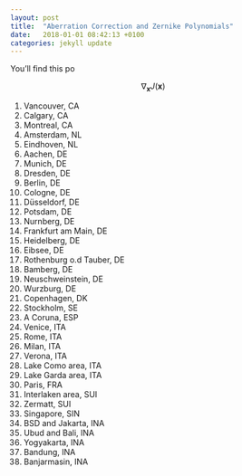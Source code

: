 ```yaml
---
layout: post
title:  "Aberration Correction and Zernike Polynomials"
date:   2018-01-01 08:42:13 +0100
categories: jekyll update
---
```


You’ll find this po

$$ \nabla_\boldsymbol{x} J(\boldsymbol{x}) $$

<ol>
  <li> Vancouver, CA </li>
  <li> Calgary, CA </li>
  <li> Montreal, CA </li>
  <li> Amsterdam, NL </li>
  <li> Eindhoven, NL </li>
  <li> Aachen, DE </li>
  <li> Munich, DE </li>
  <li> Dresden, DE </li>
  <li> Berlin, DE </li>
  <li> Cologne, DE </li>
  <li> Düsseldorf, DE </li>
  <li> Potsdam, DE </li>
  <li> Nurnberg, DE </li>
  <li> Frankfurt am Main, DE </li>
  <li> Heidelberg, DE </li>
  <li> Eibsee, DE </li>
  <li> Rothenburg o.d Tauber, DE </li>
  <li> Bamberg, DE </li>
  <li> Neuschweinstein, DE </li>
  <li> Wurzburg, DE </li>
  <li> Copenhagen, DK </li>
  <li> Stockholm, SE </li>
  <li> A Coruna, ESP </li>
  <li> Venice, ITA </li>
  <li> Rome, ITA </li>
  <li> Milan, ITA </li>
  <li> Verona, ITA </li>
  <li> Lake Como area, ITA </li>
  <li> Lake Garda area, ITA </li>
  <li> Paris, FRA </li>
  <li> Interlaken area, SUI </li>
  <li> Zermatt, SUI </li>
  <li> Singapore, SIN </li>
  <li> BSD and Jakarta, INA </li>
  <li> Ubud and Bali, INA </li>
  <li> Yogyakarta, INA </li>
  <li> Bandung, INA </li>
  <li> Banjarmasin, INA </li>
</ol> 